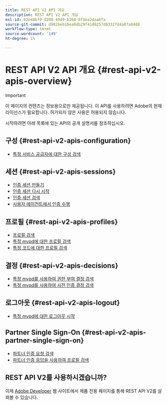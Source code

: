 ```yaml
---
title: REST API V2 API 개요
description: REST API V2 API 개요
exl-id: 62b48bf0-d200-4949-b268-8f8ea2daabfa
source-git-commit: d982beb16ea0db29f41d0257d8332fd4a07a84d8
workflow-type: tm+mt
source-wordcount: '149'
ht-degree: 1%

---
```


# REST API V2 API 개요 {#rest-api-v2-apis-overview}

>[!IMPORTANT]
>
> 이 페이지의 컨텐츠는 정보용으로만 제공됩니다. 이 API를 사용하려면 Adobe의 현재 라이선스가 필요합니다. 허가되지 않은 사용은 허용되지 않습니다.

시작하려면 아래 목록에 있는 API의 공개 설명서를 참조하십시오.

## 구성 {#rest-api-v2-apis-configuration}

* [특정 서비스 공급자에 대한 구성 검색](configuration-apis/rest-api-v2-configuration-apis-retrieve-configuration-for-specific-service-provider.md)

## 세션 {#rest-api-v2-apis-sessions}

* [인증 세션 만들기](sessions-apis/rest-api-v2-sessions-apis-create-authentication-session.md)
* [인증 세션 다시 시작](sessions-apis/rest-api-v2-sessions-apis-resume-authentication-session.md)
* [인증 세션 검색](sessions-apis/rest-api-v2-sessions-apis-retrieve-authentication-session-information-using-code.md)
* [사용자 에이전트에서 인증 수행](sessions-apis/rest-api-v2-sessions-apis-perform-authentication-in-user-agent.md)

## 프로필 {#rest-api-v2-apis-profiles}

* [프로필 검색](profiles-apis/rest-api-v2-profiles-apis-retrieve-profiles.md)
* [특정 mvpd에 대한 프로필 검색](profiles-apis/rest-api-v2-profiles-apis-retrieve-profile-for-specific-mvpd.md)
* [특정 코드에 대한 프로필 검색](profiles-apis/rest-api-v2-profiles-apis-retrieve-profile-for-specific-code.md)

## 결정 {#rest-api-v2-apis-decisions}

* [특정 mvpd를 사용하여 권한 부여 결정 검색](decisions-apis/rest-api-v2-decisions-apis-retrieve-authorization-decisions-using-specific-mvpd.md)
* [특정 mvpd를 사용하여 사전 인증 결정 검색](decisions-apis/rest-api-v2-decisions-apis-retrieve-preauthorization-decisions-using-specific-mvpd.md)

## 로그아웃 {#rest-api-v2-apis-logout}

* [특정 mvpd에 대한 로그아웃 시작](logout-apis/rest-api-v2-logout-apis-initiate-logout-for-specific-mvpd.md)

## Partner Single Sign-On {#rest-api-v2-apis-partner-single-sign-on}

* [파트너 인증 요청 검색](partner-single-sign-on-apis/rest-api-v2-partner-single-sign-on-apis-retrieve-partner-authentication-request.md)
* [파트너 인증 응답을 사용하여 프로필 검색](partner-single-sign-on-apis/rest-api-v2-partner-single-sign-on-apis-retrieve-profile-using-partner-authentication-response.md)

## REST API V2를 사용하시겠습니까?

이제 [Adobe Developer](https://developer.adobe.com/adobe-pass/) 웹 사이트에서 제품 전용 페이지를 통해 REST API V2를 살펴볼 수 있습니다.

